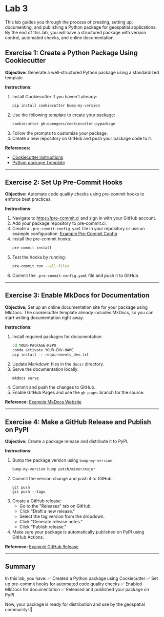 # Lab 3

This lab guides you through the process of creating, setting up, documenting, and publishing a Python package for geospatial applications. By the end of this lab, you will have a structured package with version control, automated checks, and online documentation.

## Exercise 1: Create a Python Package Using Cookiecutter

**Objective:**
Generate a well-structured Python package using a standardized template.

**Instructions:**

1. Install Cookiecutter if you haven't already:
   ```bash
   pip install cookiecutter bump-my-version
   ```
2. Use the following template to create your package:
   ```bash
   cookiecutter gh:opengeos/cookiecutter-pypackage
   ```
3. Follow the prompts to customize your package.
4. Create a new repository on GitHub and push your package code to it.

**References:**

- [Cookiecutter instructions](https://geog-510.gishub.org/book/software/cookiecutter.html)
- [Python package Template](https://github.com/opengeos/cookiecutter-pypackage)

---

## Exercise 2: Set Up Pre-Commit Hooks

**Objective:**
Automate code quality checks using pre-commit hooks to enforce best practices.

**Instructions:**

1. Navigate to https://pre-commit.ci and sign in with your GitHub account.
2. Add your package repository to pre-commit.ci.
3. Create a `.pre-commit-config.yaml` file in your repository or use an example configuration:
   [Example Pre-Commit Config](https://github.com/giswqs/geodev/blob/main/.pre-commit-config.yaml)
4. Install the pre-commit hooks:
   ```bash
   pre-commit install
   ```
5. Test the hooks by running:
   ```bash
   pre-commit run --all-files
   ```
6. Commit the `.pre-commit-config.yaml` file and push it to GitHub.

---

## Exercise 3: Enable MkDocs for Documentation

**Objective:**
Set up an online documentation site for your package using MkDocs. The cookiecutter template already includes MkDocs, so you can start writing documentation right away.

**Instructions:**

1. Install required packages for documentation:
   ```bash
   cd YOUR-PACKAGE-REPO
   conda activate YOUR-ENV-NAME
   pip install -r requirements_dev.txt
   ```
2. Update Markdown files in the `docs/` directory.
3. Serve the documentation locally:
   ```bash
   mkdocs serve
   ```
4. Commit and push the changes to GitHub.
5. Enable GitHub Pages and use the `gh-pages` branch for the source.

**Reference:**
[Example MkDocs Website](https://geodev.gishub.org)

---

## Exercise 4: Make a GitHub Release and Publish on PyPI

**Objective:**
Create a package release and distribute it to PyPI.

**Instructions:**

1. Bump the package version using `bump-my-version`:
   ```bash
   bump-my-version bump patch/minor/major
   ```
2. Commit the version change and push it to GitHub.
   ```
   git push
   git push --tags
   ```
3. Create a GitHub release:
   - Go to the "Releases" tab on GitHub.
   - Click "Draft a new release."
   - Select the tag version from the dropdown.
   - Click "Generate release notes."
   - Click "Publish release."
4. Make sure your package is automatically published on PyPI using GitHub Actions.

**Reference:**
[Example GitHub Release](https://github.com/giswqs/geodev/releases/tag/0.0.1)

---

## Summary

In this lab, you have:
✅ Created a Python package using Cookiecutter
✅ Set up pre-commit hooks for automated code quality checks
✅ Enabled MkDocs for documentation
✅ Released and published your package on PyPI

Now, your package is ready for distribution and use by the geospatial community! 🚀
